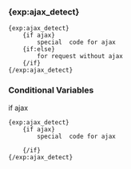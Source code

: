 ### {exp:ajax_detect} ###
	{exp:ajax_detect}
	    {if ajax} 
	        special  code for ajax
	    {if:else}
	        for request without ajax
	    {/if}
	{/exp:ajax_detect} 

### Conditional Variables ###
if ajax

	{exp:ajax_detect}
	    {if ajax} 
	        special  code for ajax
	
	    {/if}
	{/exp:ajax_detect} 